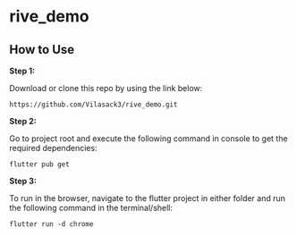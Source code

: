 # rive_demo

## How to Use 

**Step 1:**

Download or clone this repo by using the link below:

```
https://github.com/Vilasack3/rive_demo.git
```

**Step 2:**

Go to project root and execute the following command in console to get the required dependencies: 

```
flutter pub get 
```

**Step 3:**

To run in the browser, navigate to the flutter project in either folder and run the following command in the terminal/shell:

```
flutter run -d chrome
```

